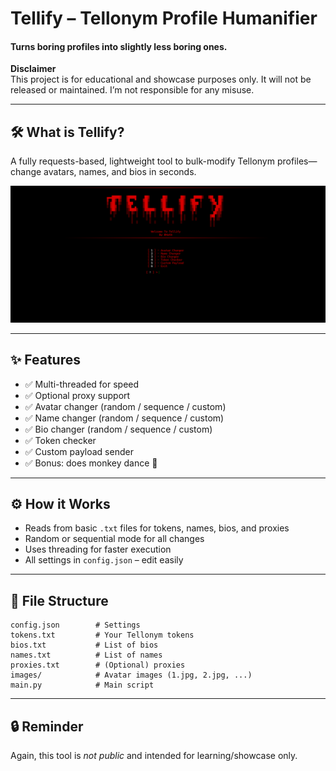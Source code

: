 # Tellify – Tellonym Profile Humanifier  
#### Turns boring profiles into slightly less boring ones.

**Disclaimer**  
This project is for educational and showcase purposes only. It will not be released or maintained. I’m not responsible for any misuse.

---

## 🛠 What is Tellify?  
A fully requests-based, lightweight tool to bulk-modify Tellonym profiles—change avatars, names, and bios in seconds.

![Alt text](ui.png)

---

## ✨ Features  
- ✅ Multi-threaded for speed  
- ✅ Optional proxy support  
- ✅ Avatar changer (random / sequence / custom)  
- ✅ Name changer (random / sequence / custom)  
- ✅ Bio changer (random / sequence / custom)  
- ✅ Token checker  
- ✅ Custom payload sender  
- ✅ Bonus: does monkey dance 🐒  

---

## ⚙️ How it Works  
- Reads from basic `.txt` files for tokens, names, bios, and proxies  
- Random or sequential mode for all changes  
- Uses threading for faster execution  
- All settings in `config.json` – edit easily  

---

## 📁 File Structure  
```
config.json        # Settings  
tokens.txt         # Your Tellonym tokens  
bios.txt           # List of bios  
names.txt          # List of names  
proxies.txt        # (Optional) proxies  
images/            # Avatar images (1.jpg, 2.jpg, ...)  
main.py            # Main script
```

---

## 🔒 Reminder  
Again, this tool is *not public* and intended for learning/showcase only.
